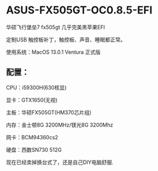 # ASUS-FX505GT-OC0.8.5-EFI
华硕飞行堡垒7 fx505gt 几乎完美黑苹果EFI

定制USB 触控板补丁，触控板、声音、睡眠都正常。

使用系统：MacOS 13.0.1 Ventura 正式版

## 配置：

CPU：i59300H(630核显)

显卡：GTX1650(无视)

主板：华硕FX505GT(HM370芯片组)

内存：金士顿8G 3200MHz/镁光8G 3200Mhz

网卡：BCM94360cs2

硬盘：西数SN730 512G


现在已经卖掉换台式了，还是自己DIY电脑舒服.
